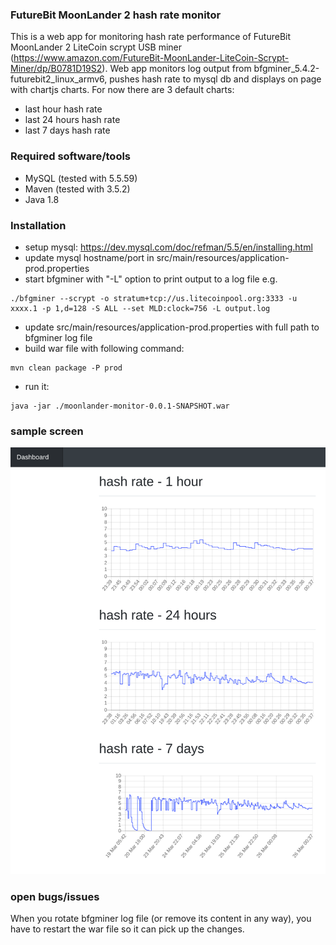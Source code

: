 ### FutureBit MoonLander 2 hash rate monitor

This is a web app for monitoring hash rate performance of FutureBit MoonLander 2 LiteCoin scrypt USB miner (https://www.amazon.com/FutureBit-MoonLander-LiteCoin-Scrypt-Miner/dp/B0781D19S2).
Web app monitors log output from bfgminer_5.4.2-futurebit2_linux_armv6, pushes hash rate to mysql db and displays on page with chartjs charts.
For now there are 3 default charts:
- last hour hash rate
- last 24 hours hash rate
- last 7 days hash rate

### Required software/tools

- MySQL (tested with 5.5.59)
- Maven (tested with 3.5.2)
- Java 1.8

### Installation

- setup mysql: https://dev.mysql.com/doc/refman/5.5/en/installing.html
- update mysql hostname/port in src/main/resources/application-prod.properties
- start bfgminer with "-L" option to print output to a log file e.g.
```
./bfgminer --scrypt -o stratum+tcp://us.litecoinpool.org:3333 -u xxxx.1 -p 1,d=128 -S ALL --set MLD:clock=756 -L output.log
```

- update src/main/resources/application-prod.properties with full path to bfgminer log file
- build war file with following command:
```
mvn clean package -P prod
```
- run it:
```
java -jar ./moonlander-monitor-0.0.1-SNAPSHOT.war
```

### sample screen

![sample screen](https://github.com/waso/moonlander-monitor/blob/master/src/main/resources/moonlander-monitor-dashboard.png)

### open bugs/issues

When you rotate bfgminer log file (or remove its content in any way), you have to restart the war file so it can pick up the changes.
